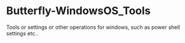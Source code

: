 # Butterfly-WindowsOS_Tools
Tools or settings or other operations for windows, such as power shell settings  etc..
